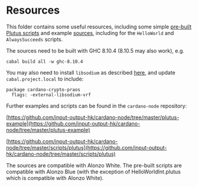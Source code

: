 # Resources
This folder contains some useful resources, including some simple [pre-built Plutus scripts](plutus-scripts) and example [sources](plutus-sources), including for the `HelloWorld` and `AlwaysSucceeds` scripts.

The sources need to be built with GHC 8.10.4 (8.10.5 may also work), e.g.

``cabal build all -w ghc-8.10.4``

You may also need to install `libsodium` as described [here](https://github.com/input-output-hk/cardano-node/blob/master/doc/getting-started/install.md/), and update `cabal.project.local` to include:

```
package cardano-crypto-praos
  flags: -external-libsodium-vrf
```

Further examples and scripts can be found in the `cardano-node` repository:

[https://github.com/input-output-hk/cardano-node/tree/master/plutus-example](https://github.com/input-output-hk/cardano-node/tree/master/plutus-example)

[https://github.com/input-output-hk/cardano-node/tree/master/scripts/plutus](https://github.com/input-output-hk/cardano-node/tree/master/scripts/plutus)

The sources are compatible with Alonzo White.  The pre-built scripts are compatible with Alonzo Blue (with the exception of HelloWorldInt.plutus which is compatible with Alonzo White).
